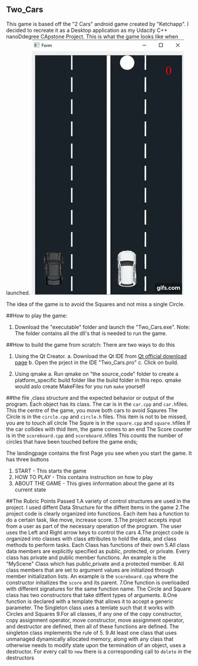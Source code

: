 ## Two_Cars
This game is based off the "2 Cars" android game created by "Ketchapp". I decided to recreate it as a Desktop application as my Udacity C++ nanoDdegree CApstone Project. This is what the game looks like when launched.
<img src="images/gif.gif"/>


The idea of the game is to avoid the Squares and not miss a single Circle.

##How to play the game:
1.  Download the "executable" folder and launch the "Two_Cars.exe". 
Note: The folder contains all the dll's that is needed to run the game.

##How to build the game from scratch:
There are two ways to do this 
1. Using the Qt Creator.
a. Download the Qt IDE from [Qt official download page](https://www.qt.io/download)
b. Open the prject in the IDE "Two_Cars.pro"
c. Click on build.

2. Using qmake
a. Run qmake on "the source_code" folder to create a platform_specific build folder like the build folder in this repo. 
   qmake would aslo create MakeFiles for you run `make` yourself
   
##the file ,class structure and the expected behavior or output of the program.
Each object has its class.
The car is in the `car.cpp` and `car.h`files.
  This the centre of the game, you move both cars to avoid Sqaures
The Circle is in the `circle.cpp` and `circle.h` files.
  This item is not to be missed, you are to touch all circle
The Squre is in the `square.cpp` and `square.h`files
  If the car collides with thid item, the game comes to an end
The Score counter is in the `scoreboard.cpp` and `scoreboard.h`files
  This counts the number of circles that have been touched before the game ends;

The landingpage contains the first Page you see when you start the game. It has three buttons
1. START - This starts the game
2. HOW TO PLAY - This contains instruction on how to play
3. ABOUT THE GAME - This gives iinformation about the game at its current state

##The Rubric Points Passed
1.A variety of control structures are used in the project.
I used diffent Data Structure for the diffent Items in the game
2.The project code is clearly organized into functions.
Each item has a function to do a certain task, like move, increase score.
3.The project accepts input from a user as part of the necessary operation of the program.
The user uses the Left and Right arrow keys to control the cars
4.The project code is organized into classes with class attributes to hold the data, and class methods to perform tasks.
Each Class has functions of their own
5.All class data members are explicitly specified as public, protected, or private.
Every class has private and public member functions. An example is the "MyScene" Class which has public,private and a protected member.
6.All class members that are set to argument values are initialized through member initialization lists.
An example is the `scoreboard.cpp` where the constructor initailizes the `score` and its parent.
7.One function is overloaded with different signatures for the same function name.
The Circle and Square class has two constructors that take diffent types of arguments.
8.One function is declared with a template that allows it to accept a generic parameter.
The Singleton class uses a temlate such that it works with Circles and Squares
9.For all classes, if any one of the copy constructor, copy assignment operator, move constructor, move assignment operator, and destructor are defined, then all of these functions are defined.
The singleton class implements the rule of 5.
9.At least one class that uses unmanaged dynamically allocated memory, along with any class that otherwise needs to modify state upon the termination of an object, uses a destructor.
For every call to `new` there is a corresponding call to `delete` in the destructors

   


